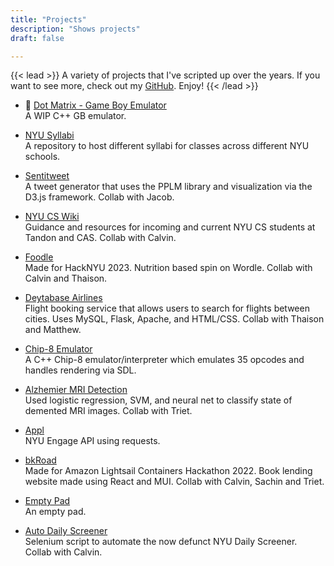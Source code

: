 ```yaml
---
title: "Projects"
description: "Shows projects"
draft: false

---
```

{{< lead >}}
A variety of projects that I've scripted up over the years. If you want to see more, check out my [GitHub](https://github.com/aminoa). Enjoy!
{{< /lead >}}

- 🚧 [Dot Matrix - Game Boy Emulator](https://github.com/aminoa/dot-matrix) <br>
A WIP C++ GB emulator.

- [NYU Syllabi](https://github.com/aminoa/nyu-syllabi) <br>
A repository to host different syllabi for classes across different NYU schools. 

- [Sentitweet](https://github.com/aminoa/sentitweet) <br>
A tweet generator that uses the PPLM library and visualization via the D3.js framework. Collab with Jacob.

- [NYU CS Wiki](http://nyucswiki.com/) <br>
Guidance and resources for incoming and current NYU CS students at Tandon and CAS. Collab with Calvin.

- [Foodle](https://github.com/HackNYU23-Foodle/Foodle) <br>
Made for HackNYU 2023. Nutrition based spin on Wordle. Collab with Calvin and Thaison.

- [Deytabase Airlines](https://github.com/Thaileaf/DeytabaseAirlines) <br>
Flight booking service that allows users to search for flights between cities. Uses MySQL, Flask, Apache, and HTML/CSS. Collab with Thaison and Matthew.

- [Chip-8 Emulator](https://github.com/aminoa/chip8) <br>
A C++ Chip-8 emulator/interpreter which emulates 35 opcodes and handles rendering via SDL.

- [Alzhemier MRI Detection](https://github.com/trietvuive/MRI_Alzheimer) <br>
Used logistic regression, SVM, and neural net to classify state of demented MRI images. Collab with Triet.

- [Appl](https://github.com/aminoa/appl) <br>
NYU Engage API using requests.

- [bkRoad](https://github.com/bkRoad/bkRoad/) <br>
Made for Amazon Lightsail Containers Hackathon 2022. Book lending website made using React and MUI. Collab with Calvin, Sachin and Triet.

- [Empty Pad](https://aminoa.github.io/emptypad/) <br>
An empty pad.

- [Auto Daily Screener](https://github.com/Aminoa/auto-daily-screener) <br>
Selenium script to automate the now defunct NYU Daily Screener. Collab with Calvin.